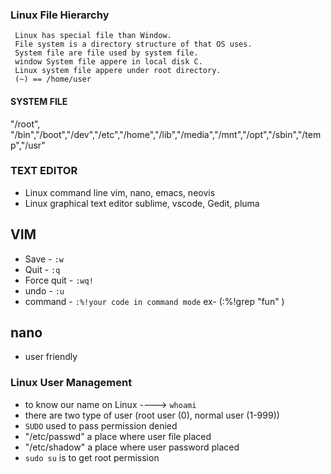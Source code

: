### Linux File Hierarchy
     Linux has special file than Window.
     File system is a directory structure of that OS uses.
     System file are file used by system file.
     window System file appere in local disk C.
     Linux system file appere under root directory.
     (~) == /home/user
#### SYSTEM FILE

 "/root", "/bin","/boot","/dev","/etc","/home","/lib","/media","/mnt","/opt","/sbin","/temp","/usr" 
 
 ### **TEXT EDITOR**
 - Linux command line     vim, nano, emacs, neovis
 - Linux graphical text editor     sublime, vscode, Gedit, pluma
 
 ## VIM 
 
  - Save -  `:w`
  - Quit - `:q`
  - Force quit - `:wq!`
  - undo - `:u`
  - command - `:%!your code in command mode`  ex- (:%!grep "fun" )
  
  ## nano
  
  - user friendly
 
### Linux User Management
 - to know our name on Linux   ----> `whoami`
 - there are two type of user (root user (0), normal user (1-999))
 - `SUDO` used to pass permission denied
 - "/etc/passwd" a place where user file placed
 - "/etc/shadow" a place where user password placed
 - `sudo su` is to get root permission
 
      
       